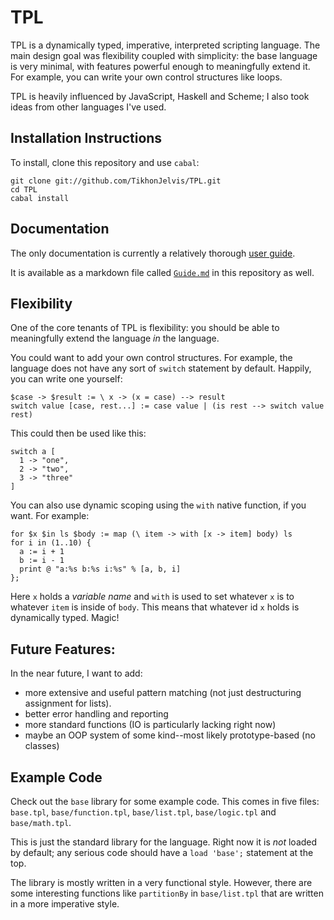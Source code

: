 # TPL

TPL is a dynamically typed, imperative, interpreted scripting language. The main design goal was flexibility coupled with simplicity: the base language is very minimal, with features powerful enough to meaningfully extend it. For example, you can write your own control structures like loops.

TPL is heavily influenced by JavaScript, Haskell and Scheme; I also took ideas from other languages I've used. 

## Installation Instructions

To install, clone this repository and use `cabal`:

    git clone git://github.com/TikhonJelvis/TPL.git
    cd TPL
    cabal install

## Documentation

The only documentation is currently a relatively thorough [user guide](http://inst.eecs.berkeley.edu/~tikhon/tpl).

It is available as a markdown file called [`Guide.md`](https://github.com/TikhonJelvis/TPL/blob/master/Guide.md) in this repository as well.

## Flexibility

One of the core tenants of TPL is flexibility: you should be able to meaningfully extend the language *in* the language. 

You could want to add your own control structures. For example, the language does not have any sort of `switch` statement by default. Happily, you can write one yourself:

    $case -> $result := \ x -> (x = case) --> result
    switch value [case, rest...] := case value | (is rest --> switch value rest)

This could then be used like this:

    switch a [
      1 -> "one",
      2 -> "two",
      3 -> "three"
    ]

You can also use dynamic scoping using the `with` native function, if you want. For example:

    for $x $in ls $body := map (\ item -> with [x -> item] body) ls
    for i in (1..10) {
      a := i + 1
      b := i - 1
      print @ "a:%s b:%s i:%s" % [a, b, i]
    };

Here `x` holds a *variable name* and `with` is used to set whatever `x` is to whatever `item` is inside of `body`. This means that whatever id `x` holds is dynamically typed. Magic!

## Future Features:

In the near future, I want to add:
  
  - more extensive and useful pattern matching (not just destructuring assignment for lists).
  - better error handling and reporting
  - more standard functions (IO is particularly lacking right now)
  - maybe an OOP system of some kind--most likely prototype-based (no classes)

## Example Code

Check out the `base` library for some example code. This comes in five files: `base.tpl`, `base/function.tpl`, `base/list.tpl`, `base/logic.tpl` and `base/math.tpl`.

This is just the standard library for the language. Right now it is *not* loaded by default; any serious code should have a `load 'base';` statement at the top. 

The library is mostly written in a very functional style. However, there are some interesting functions like `partitionBy` in `base/list.tpl` that are written in a more imperative style.
